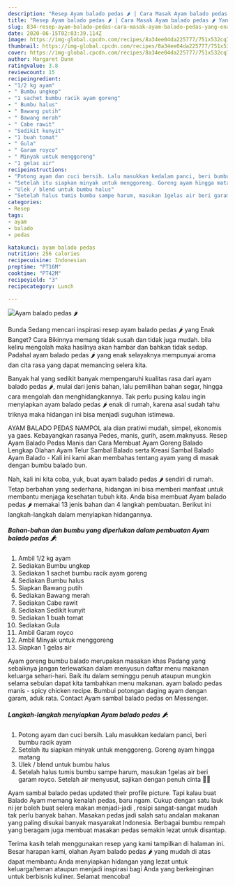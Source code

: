 ```yaml
---
description: "Resep Ayam balado pedas 🌶 | Cara Masak Ayam balado pedas 🌶 Yang Enak Dan Mudah"
title: "Resep Ayam balado pedas 🌶 | Cara Masak Ayam balado pedas 🌶 Yang Enak Dan Mudah"
slug: 834-resep-ayam-balado-pedas-cara-masak-ayam-balado-pedas-yang-enak-dan-mudah
date: 2020-06-15T02:03:39.114Z
image: https://img-global.cpcdn.com/recipes/8a34ee04da225777/751x532cq70/ayam-balado-pedas-🌶-foto-resep-utama.jpg
thumbnail: https://img-global.cpcdn.com/recipes/8a34ee04da225777/751x532cq70/ayam-balado-pedas-🌶-foto-resep-utama.jpg
cover: https://img-global.cpcdn.com/recipes/8a34ee04da225777/751x532cq70/ayam-balado-pedas-🌶-foto-resep-utama.jpg
author: Margaret Dunn
ratingvalue: 3.8
reviewcount: 15
recipeingredient:
- "1/2 kg ayam"
- " Bumbu ungkep"
- "1 sachet bumbu racik ayam goreng"
- " Bumbu halus"
- " Bawang putih"
- " Bawang merah"
- " Cabe rawit"
- "Sedikit kunyit"
- "1 buah tomat"
- " Gula"
- " Garam royco"
- " Minyak untuk menggoreng"
- "1 gelas air"
recipeinstructions:
- "Potong ayam dan cuci bersih. Lalu masukkan kedalam panci, beri bumbu racik ayam"
- "Setelah itu siapkan minyak untuk menggoreng. Goreng ayam hingga matang"
- "Ulek / blend untuk bumbu halus"
- "Setelah halus tumis bumbu sampe harum, masukan 1gelas air beri garam royco. Setelah air menyusut, sajikan dengan penuh cinta 💖😊"
categories:
- Resep
tags:
- ayam
- balado
- pedas

katakunci: ayam balado pedas 
nutrition: 256 calories
recipecuisine: Indonesian
preptime: "PT16M"
cooktime: "PT42M"
recipeyield: "3"
recipecategory: Lunch

---
```



![Ayam balado pedas 🌶](https://img-global.cpcdn.com/recipes/8a34ee04da225777/751x532cq70/ayam-balado-pedas-🌶-foto-resep-utama.jpg)

Bunda Sedang mencari inspirasi resep ayam balado pedas 🌶 yang Enak Banget? Cara Bikinnya memang tidak susah dan tidak juga mudah. bila keliru mengolah maka hasilnya akan hambar dan bahkan tidak sedap. Padahal ayam balado pedas 🌶 yang enak selayaknya mempunyai aroma dan cita rasa yang dapat memancing selera kita.

Banyak hal yang sedikit banyak mempengaruhi kualitas rasa dari ayam balado pedas 🌶, mulai dari jenis bahan, lalu pemilihan bahan segar, hingga cara mengolah dan menghidangkannya. Tak perlu pusing kalau ingin menyiapkan ayam balado pedas 🌶 enak di rumah, karena asal sudah tahu triknya maka hidangan ini bisa menjadi suguhan istimewa.

AYAM BALADO PEDAS NAMPOL ala dian pratiwi mudah, simpel, ekonomis ya gaes. Kebayangkan rasanya Pedes, manis, gurih, asem.maknyuss. Resep Ayam Balado Pedas Manis dan Cara Membuat Ayam Goreng Balado Lengkap Olahan Ayam Telur Sambal Balado serta Kreasi Sambal Balado Ayam Balado - Kali ini kami akan membahas tentang ayam yang di masak dengan bumbu balado bun.


Nah, kali ini kita coba, yuk, buat ayam balado pedas 🌶 sendiri di rumah. Tetap berbahan yang sederhana, hidangan ini bisa memberi manfaat untuk membantu menjaga kesehatan tubuh kita. Anda bisa membuat Ayam balado pedas 🌶 memakai 13 jenis bahan dan 4 langkah pembuatan. Berikut ini langkah-langkah dalam menyiapkan hidangannya.

<!--inarticleads1-->

##### Bahan-bahan dan bumbu yang diperlukan dalam pembuatan Ayam balado pedas 🌶:

1. Ambil 1/2 kg ayam
1. Sediakan  Bumbu ungkep
1. Sediakan 1 sachet bumbu racik ayam goreng
1. Sediakan  Bumbu halus
1. Siapkan  Bawang putih
1. Sediakan  Bawang merah
1. Sediakan  Cabe rawit
1. Sediakan Sedikit kunyit
1. Sediakan 1 buah tomat
1. Sediakan  Gula
1. Ambil  Garam royco
1. Ambil  Minyak untuk menggoreng
1. Siapkan 1 gelas air


Ayam goreng bumbu balado merupakan masakan khas Padang yang sebaiknya jangan terlewatkan dalam menyusun daftar menu makanan keluarga sehari-hari. Baik itu dalam seminggu penuh ataupun mungkin selama sebulan dapat kita tambahkan menu makanan. ayam balado pedas manis - spicy chicken recipe. Bumbui potongan daging ayam dengan garam, aduk rata. Contact Ayam sambal balado pedas on Messenger. 

<!--inarticleads2-->

##### Langkah-langkah menyiapkan Ayam balado pedas 🌶:

1. Potong ayam dan cuci bersih. Lalu masukkan kedalam panci, beri bumbu racik ayam
1. Setelah itu siapkan minyak untuk menggoreng. Goreng ayam hingga matang
1. Ulek / blend untuk bumbu halus
1. Setelah halus tumis bumbu sampe harum, masukan 1gelas air beri garam royco. Setelah air menyusut, sajikan dengan penuh cinta 💖😊


Ayam sambal balado pedas updated their profile picture. Tapi kalau buat Balado Ayam memang kenalah pedas, baru ngam. Cukup dengan satu lauk ni jer boleh buat selera makan menjadi-jadi , resipi sangat-sangat mudah tak perlu banyak bahan. Masakan pedas jadi salah satu andalan makanan yang paling disukai banyak masyarakat Indonesia. Berbagai bumbu rempah yang beragam juga membuat masakan pedas semakin lezat untuk disantap. 

Terima kasih telah menggunakan resep yang kami tampilkan di halaman ini. Besar harapan kami, olahan Ayam balado pedas 🌶 yang mudah di atas dapat membantu Anda menyiapkan hidangan yang lezat untuk keluarga/teman ataupun menjadi inspirasi bagi Anda yang berkeinginan untuk berbisnis kuliner. Selamat mencoba!
